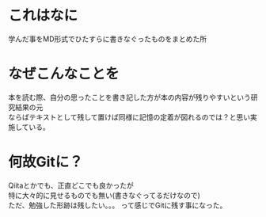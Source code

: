 # これはなに
学んだ事をMD形式でひたすらに書きなぐったものをまとめた所

# なぜこんなことを
本を読む際、自分の思ったことを書き記した方が本の内容が残りやすいという研究結果の元  
ならばテキストとして残して置けば同様に記憶の定着が図れるのでは？と思い実施している。

# 何故Gitに？
Qiitaとかでも、正直どこでも良かったが  
特に大々的に見せるものでも無い(書きなぐってるだけなので)  
ただ、勉強した形跡は残したい。。。
って感じでGitに残す事になった。